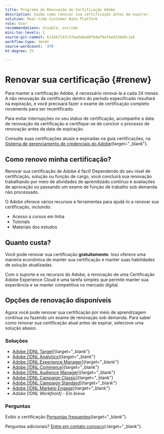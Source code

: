 ```yaml
---
title: Programa de Renovação de Certificação Adobe
description: Saiba como renovar sua certificação antes de expirar.
solution: Real-time Customer Data Platform
role: User
recommendations: disable, exclude
mini-toc-levels: 1
source-git-commit: 6116b7147c5feeda8a48f84af9afeed23849c1e6
workflow-type: tm+mt
source-wordcount: '376'
ht-degree: 2%

---
```


# Renovar sua certificação {#renew}

Para manter a certificação Adobe, é necessário renová-la a cada 24 meses. A não renovação da certificação dentro do período especificado resultará na expiração, e você precisará fazer o exame de certificação completo novamente para ser recertificado.

Para evitar interrupções no seu status de certificação, acompanhe a data de renovação da certificação e certifique-se de concluir o processo de renovação antes da data de expiração.

Consulte suas certificações atuais e expiradas na guia certificações, na [Sistema de gerenciamento de credenciais do Adobe](https://www.certmetrics.com/adobe/candidate/cert_summary.aspx){target="_blank"}.

## Como renovo minha certificação?

Renovar sua certificação de Adobe é fácil! Dependendo do seu nível de certificação, solução ou função de cargo, você concluirá sua renovação trabalhando por meio de atividades de aprendizado contínuo e avaliações de aprovação ou passando um exame de função de trabalho sob demanda não processado.

O Adobe oferece vários recursos e ferramentas para ajudá-lo a renovar sua certificação, incluindo:

* Acesso a cursos em linha
* Tutorials
* Materiais dos estudos

## Quanto custa?

Você pode renovar sua certificação **gratuitamente**. Isso oferece uma maneira econômica de manter sua certificação e manter suas habilidades de solução atualizadas.

Com o suporte e os recursos do Adobe, a renovação de uma Certificação Adobe Experience Cloud é uma tarefa simples que permite manter sua experiência e se manter competitiva no mercado digital.

## Opções de renovação disponíveis

Agora você pode renovar sua certificação por meio de aprendizagem contínua ou fazendo um exame de renovação sob demanda. Para saber como renovar sua certificação atual antes de expirar, selecione uma solução abaixo.

### Soluções

* [Adobe [!DNL Target]](https://experienceleague.adobe.com/docs/certification/certification/technical-certifications/at/at-renew.html?lang=en){target="_blank"}
* [Adobe [!DNL Analytics]](https://experienceleague.adobe.com/docs/certification/certification/technical-certifications/aa/aa-renew.html?lang=en){target="_blank"}
* [Adobe [!DNL Experience Manager]](https://experienceleague.adobe.com/docs/certification/certification/technical-certifications/aem/aem-renew.html?lang=en){target="_blank"}
* [Adobe [!DNL Commerce]](https://experienceleague.adobe.com/docs/certification/certification/technical-certifications/ac/ac-renew.html?lang=en){target="_blank"}
* [Adobe [!DNL Audience Manager]](https://experienceleague.adobe.com/docs/certification/certification/technical-certifications/aam/aam-renew.html?lang=en){target="_blank"}
* [Adobe [!DNL Campaign Classic]](https://experienceleague.adobe.com/docs/certification/certification/technical-certifications/acc/acc-renew.html?lang=en){target="_blank"}
* [Adobe [!DNL Campaign Standard]](https://experienceleague.adobe.com/docs/certification/certification/technical-certifications/acs/acs-renew.html?lang=en){target="_blank"}
* [Adobe [!DNL Marketo Engage]](https://experienceleague.adobe.com/docs/certification/certification/technical-certifications/ame/ame-renew.html?lang=en){target="_blank"}
* _Adobe [!DNL Workfront] - Em breve_

### Perguntas

Exibir a certificação [Perguntas frequentes](https://experienceleague.adobe.com/docs/certification/certification/faq.html?lang=en){target="_blank"}.

Perguntas adicionais? [Entre em contato conosco](mailto:certif@adobe.com){:target=&quot;_blank&quot;}.
